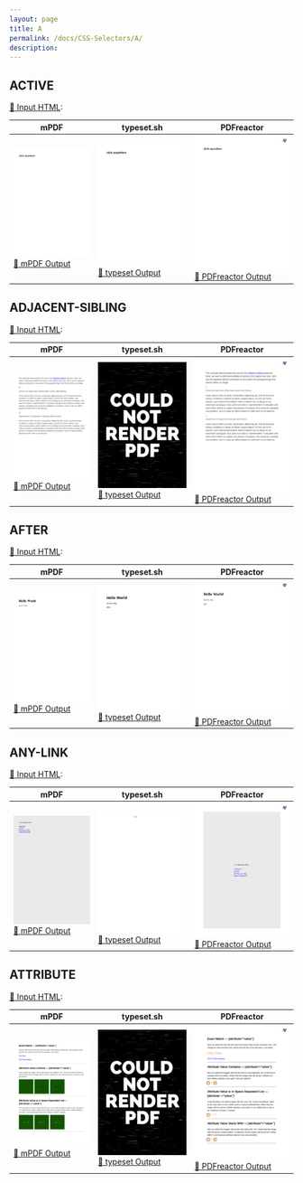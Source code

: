 ```yaml
---
layout: page
title: A
permalink: /docs/CSS-Selectors/A/
description: 
---
```




## ACTIVE

[📄 Input HTML](/html/CSS%20Selectors/A/active.html):

| mPDF | typeset.sh | PDFreactor |
|---------|---------|---------|
| ![mPDF Preview](mpdf__html_CSS_Selectors_A_active.html.png) [📕 mPDF Output](mpdf__html_CSS_Selectors_A_active.html.pdf) | ![typeset Preview](typeset__html_CSS_Selectors_A_active.html.png) [📕 typeset Output](typeset__html_CSS_Selectors_A_active.html.pdf) | ![PDFreactor Preview](pdfreactor__html_CSS_Selectors_A_active.html.png) [📕 PDFreactor Output](pdfreactor__html_CSS_Selectors_A_active.html.pdf)

## ADJACENT-SIBLING

[📄 Input HTML](/html/CSS%20Selectors/A/adjacent-sibling.html):

| mPDF | typeset.sh | PDFreactor |
|---------|---------|---------|
| ![mPDF Preview](mpdf__html_CSS_Selectors_A_adjacent-sibling.html.png) [📕 mPDF Output](mpdf__html_CSS_Selectors_A_adjacent-sibling.html.pdf) | ![typeset Preview](typeset__html_CSS_Selectors_A_adjacent-sibling.html.png) [📕 typeset Output](typeset__html_CSS_Selectors_A_adjacent-sibling.html.pdf) | ![PDFreactor Preview](pdfreactor__html_CSS_Selectors_A_adjacent-sibling.html.png) [📕 PDFreactor Output](pdfreactor__html_CSS_Selectors_A_adjacent-sibling.html.pdf)

## AFTER

[📄 Input HTML](/html/CSS%20Selectors/A/after.html):

| mPDF | typeset.sh | PDFreactor |
|---------|---------|---------|
| ![mPDF Preview](mpdf__html_CSS_Selectors_A_after.html.png) [📕 mPDF Output](mpdf__html_CSS_Selectors_A_after.html.pdf) | ![typeset Preview](typeset__html_CSS_Selectors_A_after.html.png) [📕 typeset Output](typeset__html_CSS_Selectors_A_after.html.pdf) | ![PDFreactor Preview](pdfreactor__html_CSS_Selectors_A_after.html.png) [📕 PDFreactor Output](pdfreactor__html_CSS_Selectors_A_after.html.pdf)

## ANY-LINK

[📄 Input HTML](/html/CSS%20Selectors/A/any-link.html):

| mPDF | typeset.sh | PDFreactor |
|---------|---------|---------|
| ![mPDF Preview](mpdf__html_CSS_Selectors_A_any-link.html.png) [📕 mPDF Output](mpdf__html_CSS_Selectors_A_any-link.html.pdf) | ![typeset Preview](typeset__html_CSS_Selectors_A_any-link.html.png) [📕 typeset Output](typeset__html_CSS_Selectors_A_any-link.html.pdf) | ![PDFreactor Preview](pdfreactor__html_CSS_Selectors_A_any-link.html.png) [📕 PDFreactor Output](pdfreactor__html_CSS_Selectors_A_any-link.html.pdf)

## ATTRIBUTE

[📄 Input HTML](/html/CSS%20Selectors/A/attribute.html):

| mPDF | typeset.sh | PDFreactor |
|---------|---------|---------|
| ![mPDF Preview](mpdf__html_CSS_Selectors_A_attribute.html.png) [📕 mPDF Output](mpdf__html_CSS_Selectors_A_attribute.html.pdf) | ![typeset Preview](typeset__html_CSS_Selectors_A_attribute.html.png) [📕 typeset Output](typeset__html_CSS_Selectors_A_attribute.html.pdf) | ![PDFreactor Preview](pdfreactor__html_CSS_Selectors_A_attribute.html.png) [📕 PDFreactor Output](pdfreactor__html_CSS_Selectors_A_attribute.html.pdf)


